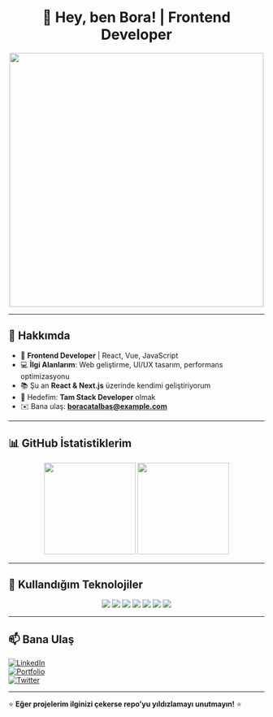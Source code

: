 <h1 align="center">👋 Hey, ben Bora! | Frontend Developer</h1>

<p align="center">
  <img src="https://media.giphy.com/media/qgQUggAC3Pfv687qPC/giphy.gif" width="500">
</p>

---

## 🚀 Hakkımda
- 🎨 **Frontend Developer** | React, Vue, JavaScript  
- 💻 **İlgi Alanlarım**: Web geliştirme, UI/UX tasarım, performans optimizasyonu  
- 📚 Şu an **React & Next.js** üzerinde kendimi geliştiriyorum  
- 🎯 Hedefim: **Tam Stack Developer** olmak  
- ✉️ Bana ulaş: **[boracatalbas@example.com](mailto:boracatalbas@example.com)**

---

## 📊 GitHub İstatistiklerim  

<p align="center">
  <img src="https://github-readme-stats.vercel.app/api?username=boracatalbas&show_icons=true&theme=tokyonight" height="180em">
  <img src="https://github-readme-stats.vercel.app/api/top-langs/?username=boracatalbas&layout=compact&theme=tokyonight" height="180em">
</p>

---

## 🔧 Kullandığım Teknolojiler  

<p align="center">
  <img src="https://img.shields.io/badge/HTML5-%23E34F26.svg?style=for-the-badge&logo=html5&logoColor=white">
  <img src="https://img.shields.io/badge/CSS3-%231572B6.svg?style=for-the-badge&logo=css3&logoColor=white">
  <img src="https://img.shields.io/badge/JavaScript-%23F7DF1E.svg?style=for-the-badge&logo=javascript&logoColor=black">
  <img src="https://img.shields.io/badge/React-%2361DAFB.svg?style=for-the-badge&logo=react&logoColor=black">
  <img src="https://img.shields.io/badge/Vue.js-%234FC08D.svg?style=for-the-badge&logo=vue.js&logoColor=white">
  <img src="https://img.shields.io/badge/TailwindCSS-%2306B6D4.svg?style=for-the-badge&logo=tailwindcss&logoColor=white">
  <img src="https://img.shields.io/badge/SASS-%23CC6699.svg?style=for-the-badge&logo=sass&logoColor=white">
</p>

---

## 📫 Bana Ulaş  

[![LinkedIn](https://img.shields.io/badge/LinkedIn-%230077B5.svg?style=for-the-badge&logo=linkedin&logoColor=white)](https://www.linkedin.com/in/boracatalbas/)  
[![Portfolio](https://img.shields.io/badge/Portfolio-%23000000.svg?style=for-the-badge&logo=firefox&logoColor=white)](https://boracatalbas.dev)  
[![Twitter](https://img.shields.io/badge/Twitter-%231DA1F2.svg?style=for-the-badge&logo=twitter&logoColor=white)](https://twitter.com/boracatalbas)  

---

⭐ **Eğer projelerim ilginizi çekerse repo’yu yıldızlamayı unutmayın!** ⭐
